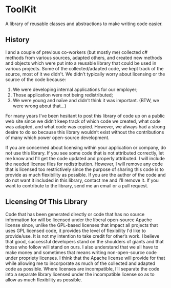 ToolKit
=======

A library of reusable classes and abstractions to make writing code easier.

History
-------------

I and a couple of previous co-workers (but mostly me) collected c# methods from various sources, adapted others, and created new methods and objects which were put into a reusable library that could be used in various projects. Some of the collected/adapted code, we kept track of the source, most of it we didn't. We didn’t typically worry about licensing or the source of the code because:
  1. We were developing internal applications for our employer;
  2. Those application were not being redistributed;
  3. We were young and naïve and didn’t think it was important. (BTW, we were wrong about that…)

For many years I've been hesitant to post this library of code up on a public web site since we didn’t keep track of which code we created, what code was adapted, and what code was copied. However, we always had a strong desire to do so because this library wouldn’t exist without the contributions of many which power open-source development.

If you are concerned about licensing within your application or company, do not use this library. If you see some code that is not attributed correctly, let me know and I'll get the code updated and properly attributed. I will include the needed license files for redistribution. However, I will remove any code that is licensed too restrictively since the purpose of sharing this code is to provide as much flexibility as possible. If you are the author of the code and do not want it included in this library, contact me and I'll remove it. If you want to contribute to the library, send me an email or a pull request.

Licensing Of This Library
-------------

Code that has been generated directly or code that has no source information for will be licensed under the liberal open-source Apache license since, unlike the GPL-based licenses that impact all projects that uses GPL licensed code, it provides the level of flexibility I'd like to provide/use. It is not my intention to take credit for other’s work. I believe that good, successful developers stand on the shoulders of giants and that those who follow will stand on ours. I also understand that we all have to make money and sometimes that means writing non-open-source code under propriety licenses. I think that the Apache license will provide for that while allowing me to incorporate as much of the collected and adapted code as possible. Where licenses are incompatible, I’ll separate the code into a separate library licensed under the incompatible license so as to allow as much flexibility as possible.
